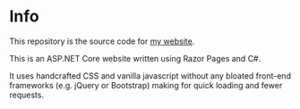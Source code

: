 # Info
This repository is the source code for [my website](https://henryhiles.com "My Website").

This is an ASP.NET Core website written using Razor Pages and C#. 


It uses handcrafted CSS and vanilla javascript without any bloated front-end frameworks (e.g. jQuery or Bootstrap) making for quick loading and fewer requests. 